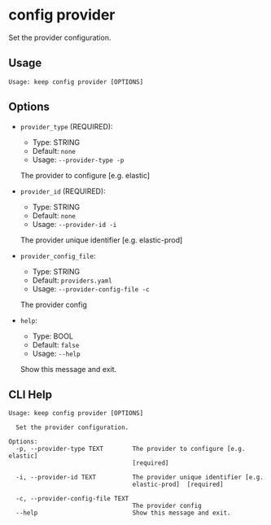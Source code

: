 
# config provider

Set the provider configuration.

## Usage

```
Usage: keep config provider [OPTIONS]
```

## Options
* `provider_type` (REQUIRED):
  * Type: STRING
  * Default: `none`
  * Usage: `--provider-type
-p`

  The provider to configure [e.g. elastic]


* `provider_id` (REQUIRED):
  * Type: STRING
  * Default: `none`
  * Usage: `--provider-id
-i`

  The provider unique identifier [e.g. elastic-prod]


* `provider_config_file`:
  * Type: STRING
  * Default: `providers.yaml`
  * Usage: `--provider-config-file
-c`

  The provider config


* `help`:
  * Type: BOOL
  * Default: `false`
  * Usage: `--help`

  Show this message and exit.



## CLI Help

```
Usage: keep config provider [OPTIONS]

  Set the provider configuration.

Options:
  -p, --provider-type TEXT        The provider to configure [e.g. elastic]
                                  [required]

  -i, --provider-id TEXT          The provider unique identifier [e.g.
                                  elastic-prod]  [required]

  -c, --provider-config-file TEXT
                                  The provider config
  --help                          Show this message and exit.
```
